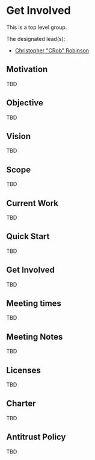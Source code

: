 # Get Involved

This is a top level group.

The designated lead(s):
- [Christopher "CRob" Robinson](https://github.com/SecurityCRob)



## Motivation

TBD

## Objective

TBD

## Vision

TBD

## Scope

TBD

## Current Work

TBD

## Quick Start

TBD

## Get Involved

TBD

## Meeting times

TBD

## Meeting Notes

TBD

## Licenses

TBD

## Charter

TBD

## Antitrust Policy

TBD
